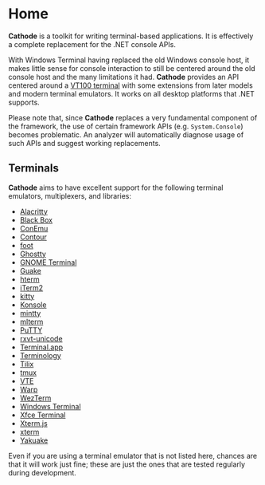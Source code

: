 # Home

**Cathode** is a toolkit for writing terminal-based applications. It is
effectively a complete replacement for the .NET console APIs.

With Windows Terminal having replaced the old Windows console host, it makes
little sense for console interaction to still be centered around the old console
host and the many limitations it had. **Cathode** provides an API centered
around a [VT100 terminal](https://vt100.net) with some extensions from later
models and modern terminal emulators. It works on all desktop platforms that
.NET supports.

Please note that, since **Cathode** replaces a very fundamental component of the
framework, the use of certain framework APIs (e.g. `System.Console`) becomes
problematic. An analyzer will automatically diagnose usage of such APIs and
suggest working replacements.

## Terminals

**Cathode** aims to have excellent support for the following terminal emulators,
multiplexers, and libraries:

* [Alacritty](https://alacritty.org)
* [Black Box](https://gitlab.gnome.org/raggesilver/blackbox)
* [ConEmu](https://conemu.github.io)
* [Contour](https://contour-terminal.org)
* [foot](https://codeberg.org/dnkl/foot)
* [Ghostty](https://ghostty.org)
* [GNOME Terminal](https://help.gnome.org/users/gnome-terminal/stable)
* [Guake](http://guake.org)
* [hterm](https://hterm.org)
* [iTerm2](https://iterm2.com)
* [kitty](https://sw.kovidgoyal.net/kitty)
* [Konsole](https://konsole.kde.org)
* [mintty](https://mintty.github.io)
* [mlterm](http://mlterm.sourceforge.net)
* [PuTTY](https://www.putty.org)
* [rxvt-unicode](http://software.schmorp.de/pkg/rxvt-unicode.html)
* [Terminal.app](https://support.apple.com/guide/terminal/welcome/mac)
* [Terminology](https://terminolo.gy)
* [Tilix](https://gnunn1.github.io/tilix-web)
* [tmux](https://github.com/tmux/tmux/wiki)
* [VTE](https://gitlab.gnome.org/GNOME/vte)
* [Warp](https://www.warp.dev)
* [WezTerm](https://wezfurlong.org/wezterm)
* [Windows Terminal](https://aka.ms/terminal)
* [Xfce Terminal](https://docs.xfce.org/apps/terminal/start)
* [Xterm.js](https://xtermjs.org)
* [xterm](https://invisible-island.net/xterm)
* [Yakuake](https://apps.kde.org/yakuake)

Even if you are using a terminal emulator that is not listed here, chances are
that it will work just fine; these are just the ones that are tested regularly
during development.
